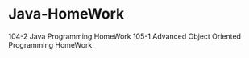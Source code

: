 # Java-HomeWork
104-2 Java Programming HomeWork
105-1 Advanced Object Oriented Programming HomeWork

